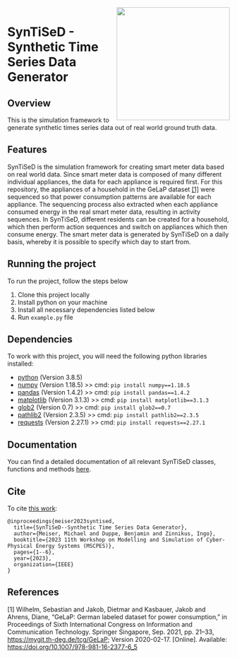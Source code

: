<img align="right" src="Resources/Images/SynTiSeD_Logo.gif" width="256"/>


# SynTiSeD - Synthetic Time Series Data Generator

## Overview
This is the simulation framework to generate synthetic times series data out of real world ground truth data.

## Features
SynTiSeD is the simulation framework for creating smart meter data based on real world data. Since smart meter data is composed of many different individual appliances, the data for each appliance is required first. For this repository, the appliances of a household in the GeLaP dataset [[1]](#1) were sequenced so that power consumption patterns are available for each appliance. The sequencing process also extracted when each appliance consumed energy in the real smart meter data, resulting in activity sequences. In SynTiSeD, different residents can be created for a household, which then perform action sequences and switch on appliances which then consume energy. The smart meter data is generated by SynTiSeD on a daily basis, whereby it is possible to specify which day to start from.


## Running the project
To run the project, follow the steps below
1. Clone this project locally
2. Install python on your machine 
3. Install all necessary dependencies listed below
4. Run `example.py` file

## Dependencies
To work with this project, you will need the following python libraries installed:

- [python](https://www.python.org/) (Version 3.8.5)
- [numpy](https://numpy.org/) (Version 1.18.5) >> cmd: `pip install numpy==1.18.5`
- [pandas](https://pandas.pydata.org/) (Version 1.4.2) >> cmd: `pip install pandas==1.4.2`
- [matplotlib](https://matplotlib.org/) (Version 3.1.3) >> cmd: `pip install matplotlib==3.1.3`
- [glob2](https://pypi.org/project/glob2/) (Version 0.7)  >> cmd: `pip install glob2==0.7`
- [pathlib2](https://pypi.org/project/pathlib2/) (Version 2.3.5)  >> cmd: `pip install pathlib2==2.3.5`
- [requests](https://pypi.org/project/requests/) (Version 2.27.1) >> cmd: `pip install requests==2.27.1`



## Documentation
You can find a detailed documentation of all relevant SynTiSeD classes, functions and methods [here](https://github.com/mmeism/SynTiSeD_research/blob/main/Documentation.md).


## Cite
To cite [this work](https://ieeexplore.ieee.org/abstract/document/10123429): 
```
@inproceedings{meiser2023syntised,
  title={SynTiSeD--Synthetic Time Series Data Generator},
  author={Meiser, Michael and Duppe, Benjamin and Zinnikus, Ingo},
  booktitle={2023 11th Workshop on Modelling and Simulation of Cyber-Physical Energy Systems (MSCPES)},
  pages={1--6},
  year={2023},
  organization={IEEE}
}
```


## References
<a id="1">[1]</a> 
Wilhelm, Sebastian and Jakob, Dietmar and Kasbauer, Jakob and Ahrens, Diane, “GeLaP: German labeled dataset for power consumption,” in Proceedings of Sixth International Congress on Information and Communication Technology. Springer Singapore, Sep. 2021, pp. 21–33, https://mygit.th-deg.de/tcg/GeLaP; Version 2020-02-17. [Online]. Available: https://doi.org/10.1007/978-981-16-2377-6_5



